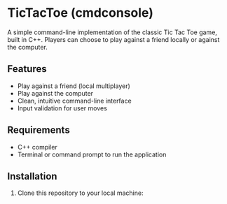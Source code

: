# TicTacToe (cmdconsole)

A simple command-line implementation of the classic Tic Tac Toe game, built in C++. Players can choose to play against a friend locally or against the computer.

## Features

- Play against a friend (local multiplayer)
- Play against the computer
- Clean, intuitive command-line interface
- Input validation for user moves

## Requirements

- C++ compiler
- Terminal or command prompt to run the application

## Installation

1. Clone this repository to your local machine:
